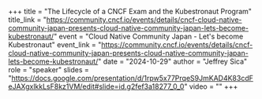+++
title = "The Lifecycle of a CNCF Exam and the Kubestronaut Program"
title_link = "https://community.cncf.io/events/details/cncf-cloud-native-community-japan-presents-cloud-native-community-japan-lets-become-kubestronaut/"
event = "Cloud Native Community Japan -  Let's become Kubestronaut"
event_link = "https://community.cncf.io/events/details/cncf-cloud-native-community-japan-presents-cloud-native-community-japan-lets-become-kubestronaut/"
date = "2024-10-29"
author = "Jeffrey Sica"
role = "speaker"
slides = "https://docs.google.com/presentation/d/1rpw5x77PrqeS9JmKAD4K83cdFeJAXgxlkkLsF8kz1VM/edit#slide=id.g2fef3a18277_0_0"
video = ""
+++
